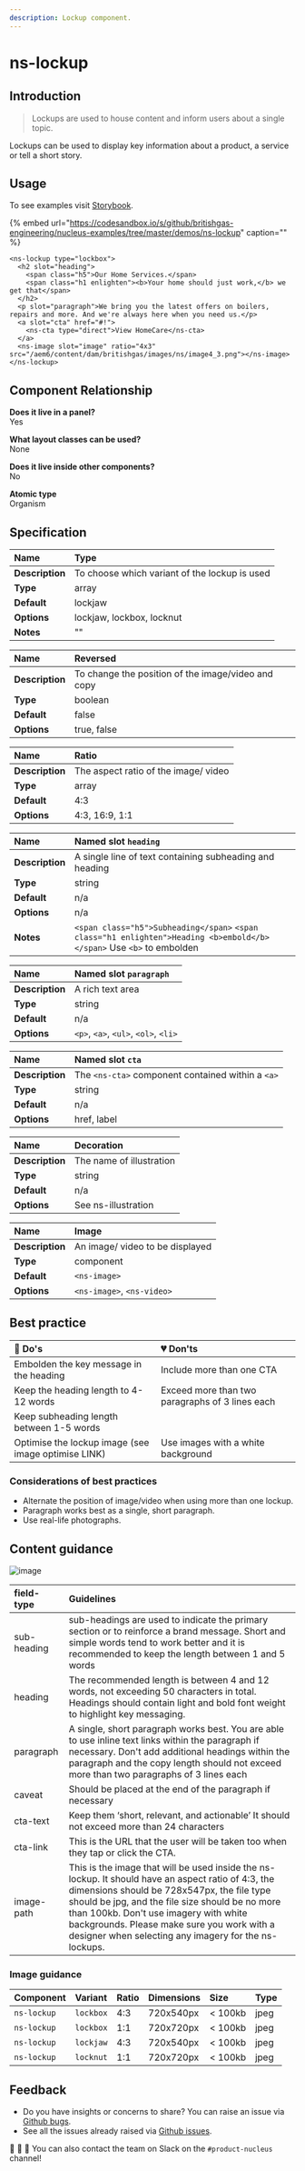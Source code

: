```yaml
---
description: Lockup component.
---
```


# ns-lockup

## Introduction

> Lockups are used to house content and inform users about a single topic.

Lockups can be used to display key information about a product, a service or tell a short story.

## Usage

To see examples visit [Storybook](https://nucleus.bgdigital.xyz/demo/index.html?path=/story/playground-panels--lockup-decoration-panel).

{% embed url="https://codesandbox.io/s/github/britishgas-engineering/nucleus-examples/tree/master/demos/ns-lockup" caption="" %}

```markup
<ns-lockup type="lockbox">
  <h2 slot="heading">
    <span class="h5">Our Home Services.</span>
    <span class="h1 enlighten"><b>Your home should just work,</b> we get that</span>
  </h2>
  <p slot="paragraph">We bring you the latest offers on boilers, repairs and more. And we're always here when you need us.</p>
  <a slot="cta" href="#!">
    <ns-cta type="direct">View HomeCare</ns-cta>
  </a>
  <ns-image slot="image" ratio="4x3" src="/aem6/content/dam/britishgas/images/ns/image4_3.png"></ns-image>
</ns-lockup>
```

## Component Relationship

**Does it live in a panel?**  
Yes

**What layout classes can be used?**  
None

**Does it live inside other components?**  
No

**Atomic type**  
Organism

## Specification

| **Name** | Type |
| :--- | :--- |
| **Description** | To choose which variant of the lockup is used |
| **Type** | array |
| **Default** | lockjaw |
| **Options** | lockjaw, lockbox, locknut |
| **Notes** | "" |

| **Name** | Reversed |
| :--- | :--- |
| **Description** | To change the position of the image/video and copy |
| **Type** | boolean |
| **Default** | false |
| **Options** | true, false |

| **Name** | Ratio |
| :--- | :--- |
| **Description** | The aspect ratio of the image/ video |
| **Type** | array |
| **Default** | 4:3 |
| **Options** | 4:3, 16:9, 1:1 |

| **Name** | Named slot `heading` |
| :--- | :--- |
| **Description** | A single line of text containing subheading and heading |
| **Type** | string |
| **Default** | n/a |
| **Options** | n/a |
| **Notes** | `<span class="h5">Subheading</span>`  `<span class="h1 enlighten">Heading <b>embold</b> </span>` Use `<b>` to embolden |

| **Name** | Named slot `paragraph` |
| :--- | :--- |
| **Description** | A rich text area |
| **Type** | string |
| **Default** | n/a |
| **Options** | `<p>`, `<a>`, `<ul>`, `<ol>`, `<li>` |

| **Name** | Named slot `cta` |
| :--- | :--- |
| **Description** | The `<ns-cta>` component  contained within a `<a>` |
| **Type** | string |
| **Default** | n/a |
| **Options** | href, label |

| **Name** | Decoration |
| :--- | :--- |
| **Description** | The name of illustration |
| **Type** | string |
| **Default** | n/a |
| **Options** | See ns-illustration |

| **Name** | Image |
| :--- | :--- |
| **Description** | An image/ video to be displayed |
| **Type** | component |
| **Default** | `<ns-image>` |
| **Options** | `<ns-image>`, `<ns-video>` |

## Best practice

| 💚 Do's | 💔 Don'ts |
| :--- | :--- |
| Embolden the key message in the heading | Include more than one CTA |
| Keep the heading length to 4-12 words | Exceed more than two paragraphs of 3 lines each |
| Keep subheading length between 1-5 words |  |
| Optimise the lockup image (see image optimise LINK) | Use images with a white background |

### Considerations of best practices

* Alternate the position of image/video when using more than one lockup.
* Paragraph works best as a single, short paragraph.
* Use real-life photographs.

## Content guidance

![image](https://user-images.githubusercontent.com/28779/59835717-1ae74700-9342-11e9-9d89-bff17bf7dc8f.png)

| field-type | Guidelines |
| :--- | :--- |
| sub-heading | sub-headings are used to indicate the primary section or to reinforce a brand message. Short and simple words tend to work better and it is recommended to keep the length between 1 and 5 words |
| heading | The recommended length is between 4 and 12 words, not exceeding 50 characters in total. Headings should contain light and bold font weight to highlight key messaging. |
| paragraph | A single, short paragraph works best. You are able to use inline text links within the paragraph if necessary. Don't add additional headings within the paragraph and the copy length should not exceed more than two paragraphs of 3 lines each |
| caveat | Should be placed at the end of the paragraph if necessary |
| cta-text | Keep them ‘short, relevant, and actionable’ It should not exceed more than 24 characters |
| cta-link | This is the URL that the user will be taken too when they tap or click the CTA. |
| image-path | This is the image that will be used inside the ns-lockup. It should have an aspect ratio of 4:3, the dimensions should be 728x547px, the file type should be jpg, and the file size should be no more than 100kb. Don't use imagery with white backgrounds. Please make sure you work with a designer when selecting any imagery for the ns-lockups. |

### Image guidance

| Component | Variant | Ratio | Dimensions | Size | Type | 
| :--- | :--- | :--- | :--- | :--- | :--- | 
| `ns-lockup`| `lockbox` | 4:3 | 720x540px | &lt; 100kb | jpeg | 
| `ns-lockup`| `lockbox` | 1:1 | 720x720px | &lt; 100kb | jpeg |
| `ns-lockup`| `lockjaw` | 4:3 | 720x540px | &lt; 100kb | jpeg | 
| `ns-lockup`| `locknut` | 1:1 | 720x720px | &lt; 100kb | jpeg | 

## Feedback

* Do you have insights or concerns to share? You can raise an issue via [Github bugs](https://github.com/ConnectedHomes/nucleus/issues/new?assignees=&labels=Bug&template=a--bug-report.md&title=[bug]%20ns-lockup).
* See all the issues already raised via [Github issues](https://github.com/connectedHomes/nucleus/issues?utf8=%E2%9C%93&q=is%3Aopen+is%3Aissue+label%3ABug+ns-lockup).

💩 🎉 🦄 You can also contact the team on Slack on the `#product-nucleus` channel!


